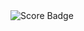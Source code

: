 <img src="https://img.shields.io/badge/score-100%20%2F%20100-2ea44f?style=for-the-badge" class="right-align" alt="Score Badge">
